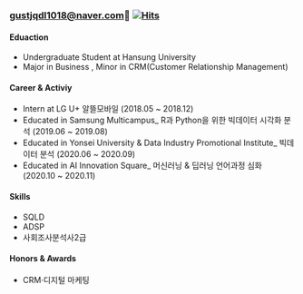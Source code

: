 ### gustjqdl1018@naver.com👋 [![Hits](https://hits.seeyoufarm.com/api/count/incr/badge.svg?url=https%3A%2F%2Fgithub.com%2Fgustjqdl&count_bg=%2379C83D&title_bg=%234B4444&icon=reverbnation.svg&icon_color=%23CB6868&title=hits&edge_flat=True)](https://hits.seeyoufarm.com)



#### Eduaction 
  * Undergraduate Student at Hansung University
  * Major in Business , Minor in CRM(Customer Relationship Management)
  
  
#### Career & Activiy
  * Intern at LG U+ 알뜰모바일  (2018.05 ~ 2018.12)
  * Educated in Samsung Multicampus_ R과 Python을 위한 빅데이터 시각화 분석 (2019.06 ~ 2019.08)
  * Educated in Yonsei University & Data Industry Promotional Institute_ 빅데이터 분석 (2020.06 ~ 2020.09)
  * Educated in AI Innovation Square_ 머신러닝 & 딥러닝 언어과정 심화 (2020.10 ~ 2020.11)
  
  
  
#### Skills
  * SQLD 
  * ADSP 
  * 사회조사분석사2급 
  
  
#### Honors & Awards
  * CRM·디지털 마케팅 

